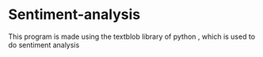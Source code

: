 # Sentiment-analysis
This program is made using the textblob library of python , which is used to do sentiment analysis
